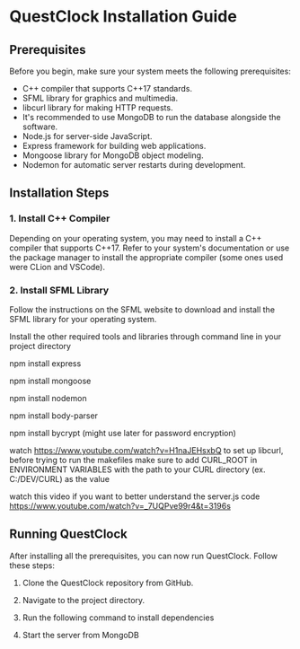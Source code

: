 QuestClock Installation Guide
=============================

Prerequisites
-------------

Before you begin, make sure your system meets the following prerequisites:

*   C++ compiler that supports C++17 standards.
*   SFML library for graphics and multimedia.
*   libcurl library for making HTTP requests.
*   It's recommended to use MongoDB to run the database alongside the software.
*   Node.js for server-side JavaScript.
*   Express framework for building web applications.
*   Mongoose library for MongoDB object modeling.
*   Nodemon for automatic server restarts during development.

Installation Steps
------------------

### 1\. Install C++ Compiler

Depending on your operating system, you may need to install a C++ compiler that supports C++17. Refer to your system's documentation or use the package manager to install the appropriate compiler (some ones used were CLion and VSCode).

### 2\. Install SFML Library

Follow the instructions on the SFML website to download and install the SFML library for your operating system.


Install the other required tools and libraries through command line in your project directory

npm install express 

npm install mongoose

npm install nodemon

npm install body-parser

npm install bycrypt (might use later for password encryption)

watch https://www.youtube.com/watch?v=H1naJEHsxbQ to set up libcurl, before trying to run the makefiles make sure to add CURL_ROOT in ENVIRONMENT VARIABLES with the path to your CURL directory (ex. C:/DEV/CURL) as the value

watch this video if you want to better understand the server.js code https://www.youtube.com/watch?v=_7UQPve99r4&t=3196s


Running QuestClock
------------------

After installing all the prerequisites, you can now run QuestClock. Follow these steps:

1.  Clone the QuestClock repository from GitHub.
    
2.  Navigate to the project directory.
    
3.  Run the following command to install dependencies

4.  Start the server from MongoDB
